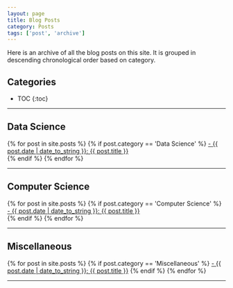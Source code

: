 ```yaml
---
layout: page
title: Blog Posts
category: Posts
tags: ['post', 'archive']
---
```


Here is an archive of all the blog posts on this site. It is grouped in descending chronological order based on category.

<h2 class="no_toc">Categories</h2>

* TOC
{:toc}

<hr class="shadow">

## Data Science 
{% for post in site.posts %}
	{% if post.category == 'Data Science' %}
  		<a href="{{ post.url }}"> - {{ post.date | date_to_string }}: {{ post.title }}</a><br>
  	{% endif %}
{% endfor %}
<hr class="shadow">

## Computer Science 
{% for post in site.posts %}
	{% if post.category == 'Computer Science' %}
  		<a href="{{ post.url }}"> - {{ post.date | date_to_string }}: {{ post.title }}</a><br>
  	{% endif %}
{% endfor %}
<hr class="shadow">

## Miscellaneous
{% for post in site.posts %}
	{% if post.category == 'Miscellaneous' %}
  		<a href="{{ post.url }}"> - {{ post.date | date_to_string }}: {{ post.title }}</a>
  	{% endif %}
{% endfor %}
<hr class="shadow">
